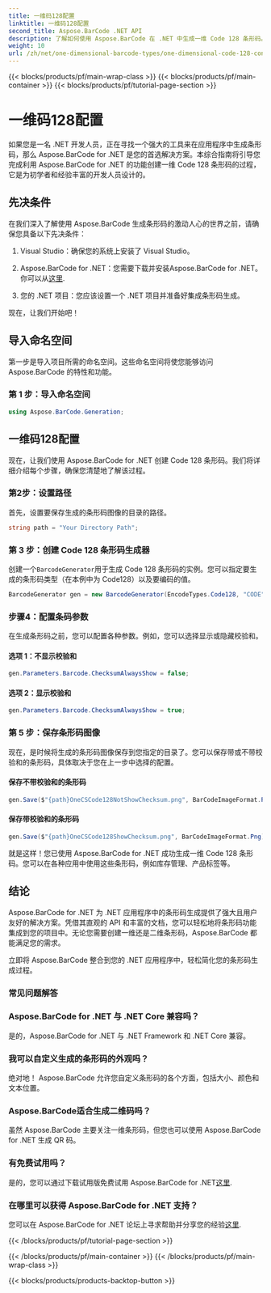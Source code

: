 ```yaml
---
title: 一维码128配置
linktitle: 一维码128配置
second_title: Aspose.BarCode .NET API
description: 了解如何使用 Aspose.BarCode 在 .NET 中生成一维 Code 128 条形码。请遵循我们的无缝条形码集成分步指南。
weight: 10
url: /zh/net/one-dimensional-barcode-types/one-dimensional-code-128-configuration/
---
```


{{< blocks/products/pf/main-wrap-class >}}
{{< blocks/products/pf/main-container >}}
{{< blocks/products/pf/tutorial-page-section >}}

# 一维码128配置


如果您是一名 .NET 开发人员，正在寻找一个强大的工具来在应用程序中生成条形码，那么 Aspose.BarCode for .NET 是您的首选解决方案。本综合指南将引导您完成利用 Aspose.BarCode for .NET 的功能创建一维 Code 128 条形码的过程，它是为初学者和经验丰富的开发人员设计的。 

## 先决条件

在我们深入了解使用 Aspose.BarCode 生成条形码的激动人心的世界之前，请确保您具备以下先决条件：

1. Visual Studio：确保您的系统上安装了 Visual Studio。

2.  Aspose.BarCode for .NET：您需要下载并安装Aspose.BarCode for .NET。你可以从[这里](https://releases.aspose.com/barcode/net/).

3. 您的 .NET 项目：您应该设置一个 .NET 项目并准备好集成条形码生成。

现在，让我们开始吧！

## 导入命名空间

第一步是导入项目所需的命名空间。这些命名空间将使您能够访问 Aspose.BarCode 的特性和功能。

### 第 1 步：导入命名空间

```csharp
using Aspose.BarCode.Generation;
```

## 一维码128配置

现在，让我们使用 Aspose.BarCode for .NET 创建 Code 128 条形码。我们将详细介绍每个步骤，确保您清楚地了解该过程。

### 第2步：设置路径

首先，设置要保存生成的条形码图像的目录的路径。

```csharp
string path = "Your Directory Path";
```

### 第 3 步：创建 Code 128 条形码生成器

创建一个`BarcodeGenerator`用于生成 Code 128 条形码的实例。您可以指定要生成的条形码类型（在本例中为 Code128）以及要编码的值。

```csharp
BarcodeGenerator gen = new BarcodeGenerator(EncodeTypes.Code128, "CODE");
```

### 步骤4：配置条码参数

在生成条形码之前，您可以配置各种参数。例如，您可以选择显示或隐藏校验和。

#### 选项 1：不显示校验和

```csharp
gen.Parameters.Barcode.ChecksumAlwaysShow = false;
```

#### 选项 2：显示校验和

```csharp
gen.Parameters.Barcode.ChecksumAlwaysShow = true;
```

### 第 5 步：保存条形码图像

现在，是时候将生成的条形码图像保存到您指定的目录了。您可以保存带或不带校验和的条形码，具体取决于您在上一步中选择的配置。

#### 保存不带校验和的条形码

```csharp
gen.Save($"{path}OneCSCode128NotShowChecksum.png", BarCodeImageFormat.Png);
```

#### 保存带校验和的条形码

```csharp
gen.Save($"{path}OneCSCode128ShowChecksum.png", BarCodeImageFormat.Png);
```

就是这样！您已使用 Aspose.BarCode for .NET 成功生成一维 Code 128 条形码。您可以在各种应用中使用这些条形码，例如库存管理、产品标签等。

## 结论

Aspose.BarCode for .NET 为 .NET 应用程序中的条形码生成提供了强大且用户友好的解决方案。凭借其直观的 API 和丰富的文档，您可以轻松地将条形码功能集成到您的项目中。无论您需要创建一维还是二维条形码，Aspose.BarCode 都能满足您的需求。

立即将 Aspose.BarCode 整合到您的 .NET 应用程序中，轻松简化您的条形码生成过程。

### 常见问题解答

### Aspose.BarCode for .NET 与 .NET Core 兼容吗？
是的，Aspose.BarCode for .NET 与 .NET Framework 和 .NET Core 兼容。

### 我可以自定义生成的条形码的外观吗？
绝对地！ Aspose.BarCode 允许您自定义条形码的各个方面，包括大小、颜色和文本位置。

### Aspose.BarCode适合生成二维码吗？
虽然 Aspose.BarCode 主要关注一维条形码，但您也可以使用 Aspose.BarCode for .NET 生成 QR 码。

### 有免费试用吗？
是的，您可以通过下载试用版免费试用 Aspose.BarCode for .NET[这里](https://releases.aspose.com/).

### 在哪里可以获得 Aspose.BarCode for .NET 支持？
您可以在 Aspose.BarCode for .NET 论坛上寻求帮助并分享您的经验[这里](https://forum.aspose.com/c/barcode/13).

{{< /blocks/products/pf/tutorial-page-section >}}

{{< /blocks/products/pf/main-container >}}
{{< /blocks/products/pf/main-wrap-class >}}

{{< blocks/products/products-backtop-button >}}
